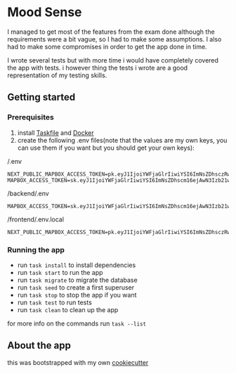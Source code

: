 # Mood Sense

I managed to get most of the features from the exam done although the requirements were a bit vague,
so I had to make some assumptions. I also had to make some compromises in order to get the app done in time.

I wrote several tests but with more time i would have completely covered the app with tests.
i however thing the tests i wrote are a good representation of my testing skills.

## Getting started

### Prerequisites

1. install [Taskfile](https://taskfile.dev/#/installation) and [Docker](https://docs.docker.com/get-docker/)
2. create the following .env files(note that the values are my own keys, you can use them if you want but you should get your own keys):

<rootDir>/.env

```dotenv
NEXT_PUBLIC_MAPBOX_ACCESS_TOKEN=pk.eyJ1IjoiYWFjaGlrIiwiYSI6ImNsZDhsczRwaTAwOG0zcXJveWFwbmI2Ym4ifQ.j8K1SPJClEz_K3U8I0D1XA
MAPBOX_ACCESS_TOKEN=sk.eyJ1IjoiYWFjaGlrIiwiYSI6ImNsZDhscm16ejAwN3Izb21wZWZjMndqcjAifQ.x3BEP3LZVpFkcwkADXMn_Q
```


<rootDir>/backend/.env

```dotenv
MAPBOX_ACCESS_TOKEN=sk.eyJ1IjoiYWFjaGlrIiwiYSI6ImNsZDhscm16ejAwN3Izb21wZWZjMndqcjAifQ.x3BEP3LZVpFkcwkADXMn_Q
```


<rootDir>/frontend/.env.local

```dotenv
NEXT_PUBLIC_MAPBOX_ACCESS_TOKEN=pk.eyJ1IjoiYWFjaGlrIiwiYSI6ImNsZDhsczRwaTAwOG0zcXJveWFwbmI2Ym4ifQ.j8K1SPJClEz_K3U8I0D1XA
```

### Running the app

* run `task install` to install dependencies
* run `task start` to run the app 
* run `task migrate` to migrate the database
* run `task seed` to create a first superuser
* run `task stop` to stop the app if you want
* run `task test` to run tests
* run `task clean` to clean up the app

for more info on the commands run `task --list`

## About the app

this was bootstrapped with my own [cookiecutter](https://github.com/sicksid/django-nextjs-boilerplate)
